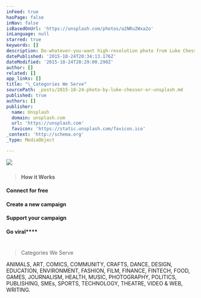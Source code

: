 ```yaml
---
inFeed: true
hasPage: false
inNav: false
isBasedOnUrl: 'https://unsplash.com/photos/a2NRu2Wxa2o'
inLanguage: null
starred: true
keywords: []
description: Do-whatever-you-want high-resolution photo from Luke Chesser on Unsplash.
datePublished: '2015-10-24T20:34:13.176Z'
dateModified: '2015-10-24T20:29:00.290Z'
author: []
related: []
app_links: []
title: "\_Categories We Serve"
sourcePath: _posts/2015-10-24-photo-by-luke-chesser-or-unsplash.md
published: true
authors: []
publisher:
  name: Unsplash
  domain: unsplash.com
  url: 'https://unsplash.com'
  favicon: 'https://static.unsplash.com/favicon.ico'
_context: 'http://schema.org'
_type: MediaObject

---
```

<article style=""><img src="http://images.unsplash.com/photo-1414690165279-49ab0a9a7e66?q=80&amp;fm=jpg&amp;w=1080&amp;fit=max&amp;s=d4f4228b7e8af748da0c1d24e701b433" /></article>

### 
> 
> **How it Works**

#### Connect for free

#### Create a new campaign

#### Support your campaign

#### Go viral****

# 
> 
> Categories We Serve

ANIMALS, ART, COMICS, COMMUNITY, CRAFTS, DANCE, DESIGN, EDUCATION, ENVIRONMENT, FASHION, FILM, FINANCE, FINTECH, FOOD, GAMES, JOURNALISM, HEALTH, MUSIC, PHOTOGRAPHY, POLITICS, PUBLISHING, SMEs, SPORTS, TECHNOLOGY, THEATRE, VIDEO & WEB, WRITING.